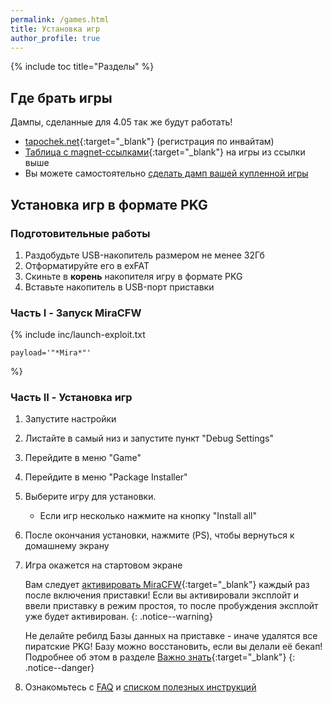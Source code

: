 ```yaml
---
permalink: /games.html
title: Установка игр
author_profile: true
---
```

{% include toc title="Разделы" %}

## Где брать игры

Дампы, сделанные для 4.05 так же будут работать!

+ [tapochek.net](https://tapochek.net/viewforum.php?f=910){:target="_blank"} (регистрация по инвайтам)
+ [Таблица с magnet-ссылками](https://docs.google.com/spreadsheets/d/1vxlwU8bPnaZuWQ9u3RHPXhX-jSkges71uSg3ON3r9I8/edit?usp=sharing){:target="_blank"} на игры из ссылки выше
+ Вы можете самостоятельно [сделать дамп вашей купленной игры](game-dumps)
	
## Установка игр в формате PKG

### Подготовительные работы

1. Раздобудьте USB-накопитель размером не менее 32Гб 
1. Отформатируйте его в exFAT 
1. Скиньте в **корень** накопителя игру в формате PKG
1. Вставьте накопитель в USB-порт приставки


### Часть I - Запуск MiraCFW

{% include inc/launch-exploit.txt 

	payload='"*Mira*"'

%}
	
### Часть II - Установка игр

1. Запустите настройки
1. Листайте в самый низ и запустите пункт "Debug Settings"
1. Перейдите в меню "Game"
1. Перейдите в меню "Package Installer"
1. Выберите игру для установки. 
	* Если игр несколько нажмите на кнопку "Install all"
1. После окончания установки, нажмите (PS), чтобы вернуться к домашнему экрану
1. Игра окажется на стартовом экране

	Вам следует [активировать MiraCFW](start-hen#%D0%A7%D0%B0%D1%81%D1%82%D1%8C-iii---%D0%97%D0%B0%D0%BF%D1%83%D1%81%D0%BA-%D1%8D%D0%BA%D1%81%D0%BF%D0%BB%D0%BE%D0%B9%D1%82%D0%B0){:target="_blank"} каждый раз после включения приставки! Если вы активировали эксплойт и ввели приставку в режим простоя, то после пробуждения эксплойт уже будет активирован. 
	{: .notice--warning}

	Не делайте ребилд Базы данных на приставке - иначе удалятся все пиратские PKG! Базу можно восстановить, если вы делали её бекап! Подробнее об этом в разделе [Важно знать](info){:target="_blank"}
	{: .notice--danger}

1. Ознакомьтесь с [FAQ](faq) и [списком полезных инструкций](addons)
